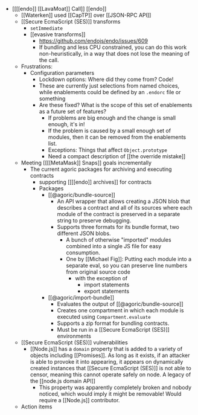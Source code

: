 - [[[[endo]] [[LavaMoat]] Call]] [[endo]]
    - [[Waterken]] used [[CapTP]] over [[JSON-RPC API]]
    - [[Secure EcmaScript (SES)]] transforms
        - `setImmediate`
        -  [[evasive transforms]]
            - https://github.com/endojs/endo/issues/609
            - If bundling and less CPU constrained, you can do this work non-heuristically, in a way that does not lose the meaning of the call.
    - Frustrations: 
        - Configuration parameters
            - Lockdown options: Where did they come from? Code!
            - These are currently just selections from named choices, while enablements could be defined by an `.endorc` file or something
            - Are these fixed? What is the scope of this set of enablements as a future set of features?
                - If problems are big enough and the change is small enough, it's in!
                - If the problem is caused by a small enough set of modules, then it can be removed from the enablements list.
                - Exceptions: Things that affect `Object.prototype`
                - Need a compact description of [[the override mistake]]
    - Meeting [[[[MetaMask]] Snaps]] goals incrementally
        - The current agoric packages for archiving and executing contracts
            - supporting [[[[endo]] archives]] for contracts
            - Packages
                - [[@agoric/bundle-source]]
                    - An API wrapper that allows creating a JSON blob that describes a contract and all of its sources where each module of the contract is preserved in a separate string to preserve debugging.
                    - Supports three formats for its bundle format, two different JSON blobs.
                        - A bunch of otherwise "imported" modules combined into a single JS file for easy consumption.
                        - One by [[Michael Fig]]: Putting each module into a separate eval, so you can preserve line numbers from original source code
                            - with the exception of
                                - import statements
                                - export statements
                - [[@agoric/import-bundle]]
                    - Evaluates the output of [[@agoric/bundle-source]]
                    - Creates one compartment in which each module is executed using `Compartment.evaluate`
                    - Supports a zip format for bundling contracts.
                    - Must be run in a [[Secure EcmaScript (SES)]] environments
    - [[Secure EcmaScript (SES)]] vulnerabilities
        - [[Node.js]] has a `domain` property that is added to a variety of objects including [[Promises]]. As long as it exists, if an attacker is able to provoke it into appearing, it appears on dynamically created instances that [[Secure EcmaScript (SES)]] is not able to censor, meaning this cannot operate safely on node. A legacy of the [[node.js domain API]]
            - This property was apparently completely broken and nobody noticed, which would imply it might be removable! Would require a [[Node.js]] contributor.
    - Action items
